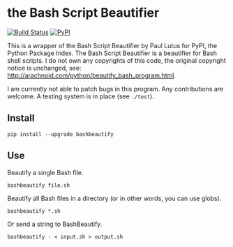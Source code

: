 the Bash Script Beautifier
==========================
[![Build Status](https://travis-ci.org/bergwerf/bashbeautify.svg?branch=master)](https://travis-ci.org/bergwerf/bashbeautify/)
[![PyPI](https://img.shields.io/pypi/v/bashbeautify.svg?maxAge=2592000)](https://pypi.python.org/pypi/bashbeautify)

This is a wrapper of the Bash Script Beautifier by Paul Lutus for PyPI, the
Python Package Index. The Bash Script Beautifier is a beautifier for Bash shell
scripts. I do not own any copyrights of this code, the original copyright notice
is unchanged, see: http://arachnoid.com/python/beautify_bash_program.html.

I am currently not able to patch bugs in this program. Any contributions are
welcome. A testing system is in place (see `./test`).

Install
-------
```
pip install --upgrade bashbeautify
```

Use
---
Beautify a single Bash file.
```
bashbeautify file.sh
```

Beautify all Bash files in a directory (or in other words, you can use globs).
```
bashbeautify *.sh
```

Or send a string to BashBeautify.
```
bashbeautify - < input.sh > output.sh
```
